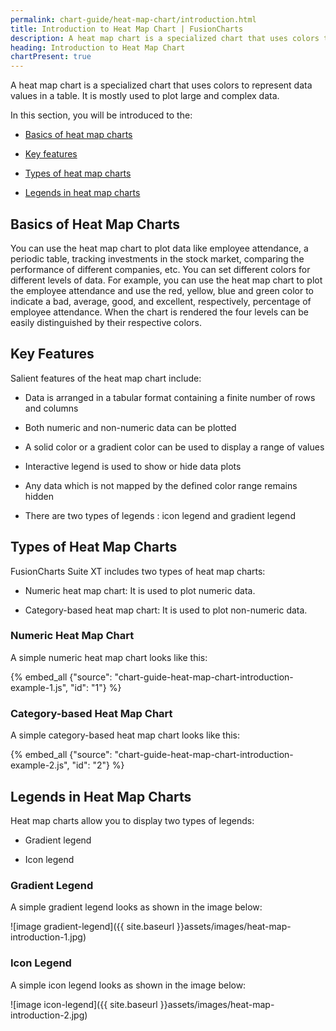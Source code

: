 ```yaml
---
permalink: chart-guide/heat-map-chart/introduction.html
title: Introduction to Heat Map Chart | FusionCharts
description: A heat map chart is a specialized chart that uses colors to represent data values in a table. It is mostly used to plot large and complex data.
heading: Introduction to Heat Map Chart
chartPresent: true
---
```


A heat map chart is a specialized chart that uses colors to represent data values in a table. It is mostly used to plot large and complex data.

In this section, you will be introduced to the:

* <a href="{{ site.baseurl }}chart-guide/heat-map-chart/introduction.html#basics-of-heat-map-charts">Basics of heat map charts</a>

* <a href="{{ site.baseurl }}chart-guide/heat-map-chart/introduction.html#key-features">Key features</a>

* <a href="{{ site.baseurl }}chart-guide/heat-map-chart/introduction.html#types-of-heat-map-charts">Types of heat map charts</a>

* <a href="{{ site.baseurl }}chart-guide/heat-map-chart/introduction.html#legends-in-heat-map-charts">Legends in heat map charts</a>

## Basics of Heat Map Charts

You can use the heat map chart to plot data like employee attendance, a periodic table, tracking investments in the stock market, comparing the performance of different companies, etc. You can set different colors for different levels of data. For example, you can use the heat map chart to plot the employee attendance and use the red, yellow, blue and green color to indicate a bad, average, good, and excellent, respectively, percentage of employee attendance. When the chart is rendered the four levels can be easily distinguished by their respective colors.

## Key Features

Salient features of the heat map chart include:

* Data is arranged in a tabular format containing a finite number of rows and columns

* Both numeric and non-numeric data can be plotted

* A solid color or a gradient color can be used to display a range of values

* Interactive legend is used to show or hide data plots

* Any data which is not mapped by the defined color range remains hidden

* There are two types of legends : icon legend and gradient legend

## Types of Heat Map Charts

FusionCharts Suite XT includes two types of heat map charts:

* Numeric heat map chart: It is used to plot numeric data.

* Category-based heat map chart: It is used to plot non-numeric data.

### Numeric Heat Map Chart

A simple numeric heat map chart looks like this:

{% embed_all {"source": "chart-guide-heat-map-chart-introduction-example-1.js", "id": "1"} %}

### Category-based Heat Map Chart

A simple category-based heat map chart looks like this:

{% embed_all {"source": "chart-guide-heat-map-chart-introduction-example-2.js", "id": "2"} %}

## Legends in Heat Map Charts

Heat map charts allow you to display two types of legends:

* Gradient legend

* Icon legend

### Gradient Legend

A simple gradient legend looks as shown in the image below:

![image gradient-legend]({{ site.baseurl }}assets/images/heat-map-introduction-1.jpg)

### Icon Legend

A simple icon legend looks as shown in the image below:

![image icon-legend]({{ site.baseurl }}assets/images/heat-map-introduction-2.jpg)